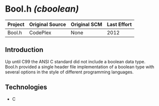 # Bool.h _(cboolean)_

Project | Original Source | Original SCM | Last Effort
--- | --- | --- | ---
Bool.h | CodePlex | None | 2012

## Introduction

Up until C99 the ANSI C standard did not include a boolean data type.  Bool.h provided a single header file implementation of a boolean type with several options in the style of different programming languages.

## Technologies

* C